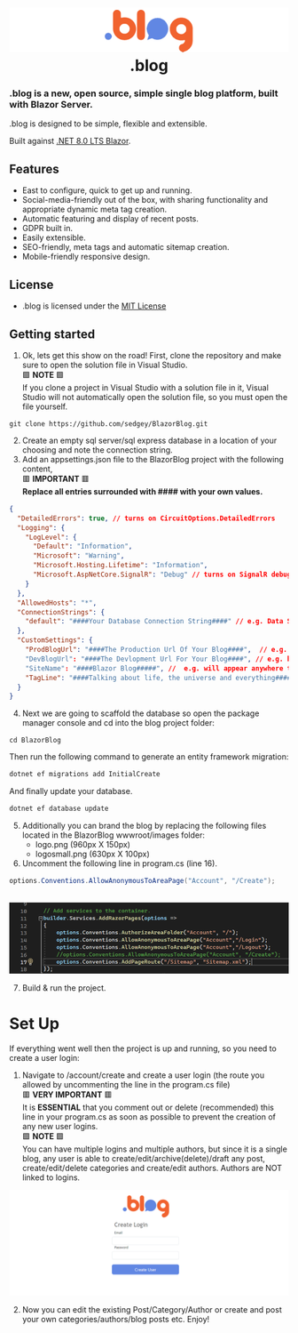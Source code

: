 ﻿<h1 align="center">

<img src="logosmall.png"/>
<br/>
.blog
</h1>

### **.blog** is a new, open source, simple single blog platform, built with Blazor Server. 

.blog is designed to be simple, flexible and extensible.

Built against [.NET 8.0 LTS Blazor](https://learn.microsoft.com/en-us/aspnet/core/blazor/?view=aspnetcore-8.0).

## Features

- East to configure, quick to get up and running.
- Social-media-friendly out of the box, with sharing functionality and appropriate dynamic meta tag creation.
- Automatic featuring and display of recent posts.
- GDPR built in.
- Easily extensible.
- SEO-friendly, meta tags and automatic sitemap creation.
- Mobile-friendly responsive design.

## License
  
- .blog is licensed under the [MIT License](https://github.com/sedgey/BlazorBlog/blob/master/LICENSE.txt)

## Getting started

1. Ok, lets get this show on the road! First, clone the repository and make sure to open the solution file in Visual Studio.\
🟩 __NOTE__ 🟩\
If you clone a project in Visual Studio with a solution file in it, Visual Studio will not automatically open the solution file, so you must open the file yourself.
```
git clone https://github.com/sedgey/BlazorBlog.git
```
2. Create an empty sql server/sql express database in a location of your choosing and note the connection string.
3. Add an appsettings.json file to the BlazorBlog project with the following content,\
🟥 __IMPORTANT__ 🟥\
__Replace all entries surrounded with #### with your own values.__
```JSON with comments
{
  "DetailedErrors": true, // turns on CircuitOptions.DetailedErrors
  "Logging": {
    "LogLevel": {
      "Default": "Information",
      "Microsoft": "Warning",
      "Microsoft.Hosting.Lifetime": "Information",
      "Microsoft.AspNetCore.SignalR": "Debug" // turns on SignalR debugging
    }
  },
  "AllowedHosts": "*",
  "ConnectionStrings": {
    "default": "####Your Database Connection String####" // e.g. Data Source=YourComputer\\SQLEXPRESS;Integrated Security=True;Database=BlazorBlog;Trust Server Certificate=true;
  },
  "CustomSettings": {
    "ProdBlogUrl": "####The Production Url Of Your Blog####",  // e.g. https://blog.yoursite.com (no trailing / required)
    "DevBlogUrl": "####The Devlopment Url For Your Blog####", // e.g. https://localhost:58945
    "SiteName": "####Blazor Blog#####", //  e.g. will appear anywhere the blog name is used on the site, for example on the privacy page or in the meta tags in the header and page titles etc
    "TagLine": "####Talking about life, the universe and everything####" // will appear in the meta tags in the header
  }
}
```
4. Next we are going to scaffold the database so open the package manager console and cd into the blog project folder:
```
cd BlazorBlog
```
 Then run the following command to generate an entity framework migration: 
 ```PowerShell
 dotnet ef migrations add InitialCreate
 ```
 And finally update your database.
 ```PowerShell
 dotnet ef database update
 ```
 5. Additionally you can brand the blog by replacing the following files located in the BlazorBlog wwwroot/images folder:
    - logo.png (960px X 150px)
    - logosmall.png (630px X 100px)
 6. Uncomment the following line in program.cs (line 16).
 ```C#
 options.Conventions.AllowAnonymousToAreaPage("Account", "/Create");
 ```
 \
 <img src="programcs.png"/>
 
 
 7. Build & run the project.

 # Set Up
 If everything went well then the project is up and running, so you need to create a user login:
 1. Navigate to /account/create and create a user login (the route you allowed by uncommenting the line in the program.cs file)\
 🟥 __VERY IMPORTANT__ 🟥\
It is __ESSENTIAL__ that you comment out or delete (recommended) this line in your program.cs as soon as possible to prevent the creation of any new user logins.\
 🟩 __NOTE__ 🟩\
You can have multiple logins and multiple authors, but since it is a single blog, 
any user is able to create/edit/archive(delete)/draft any post, create/edit/delete categories and create/edit authors. Authors are NOT linked to logins.

 <img src="createlogin.png"/>
 
 2. Now you can edit the existing Post/Category/Author or create and post your own categories/authors/blog posts etc. Enjoy!
 